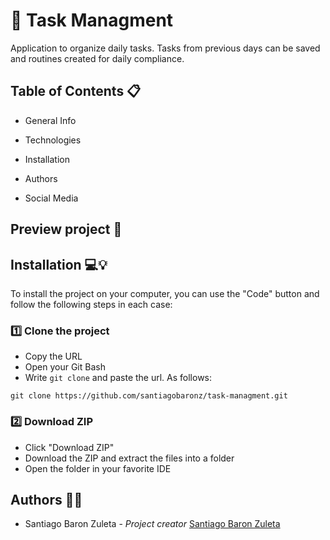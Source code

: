# 🧾 Task Managment

Application to organize daily tasks. Tasks from previous days can be saved and routines created for daily compliance.

## Table of Contents 📋
- General Info

- Technologies

- Installation

- Authors

- Social Media

## Preview project 📸


## Installation 💻💡

To install the project on your computer, you can use the "Code" button and follow the following steps in each case:

### 1️⃣ Clone the project

- Copy the URL
- Open your Git Bash
- Write ``` git clone ``` and paste the url. As follows:

``` 
git clone https://github.com/santiagobaronz/task-managment.git
```

### 2️⃣ Download ZIP

- Click "Download ZIP"
- Download the ZIP and extract the files into a folder
- Open the folder in your favorite IDE

## Authors 🦸‍♀️

- Santiago Baron Zuleta - *Project creator* [Santiago Baron Zuleta](https://github.com/santiagobaronz)

